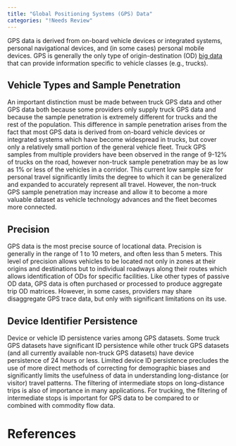 ```yaml
---
title: "Global Positioning Systems (GPS) Data"
categories: "!Needs Review"
---
```


GPS data is derived from on-board vehicle devices or integrated systems, personal navigational devices, and (in some cases) personal mobile devices. GPS is generally the only type of origin-destination (OD) [big data](Big_Data) that can provide information specific to vehicle classes (e.g., trucks).

Vehicle Types and Sample Penetration
------------------------------------

An important distinction must be made between truck GPS data and other GPS data both because some providers only supply truck GPS data and because the sample penetration is extremely different for trucks and the rest of the population. This difference in sample penetration arises from the fact that most GPS data is derived from on-board vehicle devices or integrated systems which have become widespread in trucks, but cover only a relatively small portion of the general vehicle fleet. Truck GPS samples from multiple providers have been observed in the range of 9-12% of trucks on the road, however non-truck sample penetration may be as low as 1% or less of the vehicles in a corridor. This current low sample size for personal travel significantly limits the degree to which it can be generalized and expanded to accurately represent all travel. However, the non-truck GPS sample penetration may increase and allow it to become a more valuable dataset as vehicle technology advances and the fleet becomes more connected.

Precision
---------

GPS data is the most precise source of locational data. Precision is generally in the range of 1 to 10 meters, and often less than 5 meters. This level of precision allows vehicles to be located not only in zones at their origins and destinations but to individual roadways along their routes which allows identification of ODs for specific facilities. Like other types of passive OD data, GPS data is often purchased or processed to produce aggregate trip OD matrices. However, in some cases, providers may share disaggregate GPS trace data, but only with significant limitations on its use.

Device Identifier Persistence
-----------------------------

Device or vehicle ID persistence varies among GPS datasets. Some truck GPS datasets have significant ID persistence while other truck GPS datasets (and all currently available non-truck GPS datasets) have device persistence of 24 hours or less. Limited device ID persistence precludes the use of more direct methods of correcting for demographic biases and significantly limits the usefulness of data in understanding long-distance (or visitor) travel patterns. The filtering of intermediate stops on long-distance trips is also of importance in many applications. For trucking, the filtering of intermediate stops is important for GPS data to be compared to or combined with commodity flow data.

References
==========

